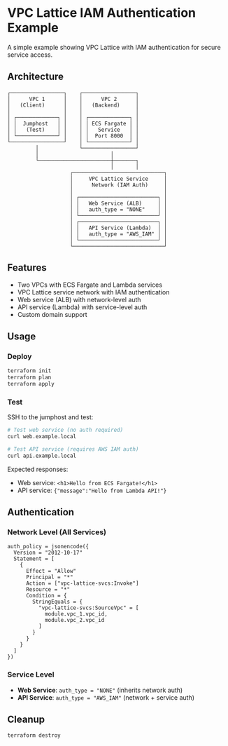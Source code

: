 # VPC Lattice IAM Authentication Example

A simple example showing VPC Lattice with IAM authentication for secure service access.

## Architecture

```plaintext
┌─────────────────┐    ┌─────────────────┐
│      VPC 1      │    │      VPC 2      │
│   (Client)      │    │   (Backend)     │
│                 │    │                 │
│ ┌─────────────┐ │    │ ┌─────────────┐ │
│ │  Jumphost   │ │    │ │ ECS Fargate │ │
│ │   (Test)    │ │    │ │   Service   │ │
│ └─────────────┘ │    │ │  Port 8000  │ │
└─────────────────┘    │ └─────────────┘ │
         │             └─────────────────┘
         │                       │
         └───────────────────────┼───────┐
                                 │       │
                    ┌─────────────────────────────┐
                    │     VPC Lattice Service     │
                    │      Network (IAM Auth)     │
                    │                             │
                    │ ┌─────────────────────────┐ │
                    │ │   Web Service (ALB)     │ │
                    │ │   auth_type = "NONE"    │ │
                    │ └─────────────────────────┘ │
                    │ ┌─────────────────────────┐ │
                    │ │   API Service (Lambda)  │ │
                    │ │   auth_type = "AWS_IAM" │ │
                    │ └─────────────────────────┘ │
                    └─────────────────────────────┘
```

## Features

- Two VPCs with ECS Fargate and Lambda services
- VPC Lattice service network with IAM authentication
- Web service (ALB) with network-level auth
- API service (Lambda) with service-level auth
- Custom domain support

## Usage

### Deploy

```bash
terraform init
terraform plan
terraform apply
```

### Test

SSH to the jumphost and test:

```bash
# Test web service (no auth required)
curl web.example.local

# Test API service (requires AWS IAM auth)
curl api.example.local
```

Expected responses:

- Web service: `<h1>Hello from ECS Fargate!</h1>`
- API service: `{"message":"Hello from Lambda API!"}`

## Authentication

### Network Level (All Services)

```hcl
auth_policy = jsonencode({
  Version = "2012-10-17"
  Statement = [
    {
      Effect = "Allow"
      Principal = "*"
      Action = ["vpc-lattice-svcs:Invoke"]
      Resource = "*"
      Condition = {
        StringEquals = {
          "vpc-lattice-svcs:SourceVpc" = [
            module.vpc_1.vpc_id,
            module.vpc_2.vpc_id
          ]
        }
      }
    }
  ]
})
```

### Service Level

- **Web Service**: `auth_type = "NONE"` (inherits network auth)
- **API Service**: `auth_type = "AWS_IAM"` (network + service auth)

## Cleanup

```bash
terraform destroy
```

